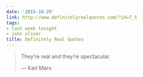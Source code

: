 ```yaml
---
date: '2015-10-29'
link: http://www.definitelyrealquotes.com/?id=7_5
tags:
- last week tonight
- john oliver
title: Definitely Real Quotes
---
```


>They’re real and they’re spectacular.
>
>— Karl Marx
